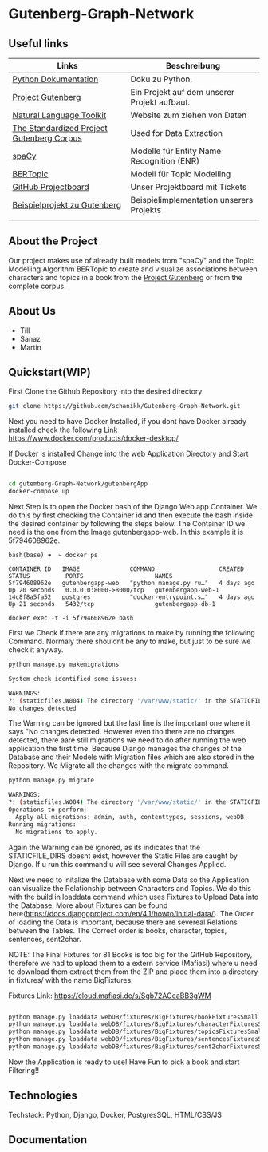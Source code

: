 # Gutenberg-Graph-Network

## Useful links 
| Links  |Beschreibung   |
|---|---|
| [Python Dokumentation](https://docs.python.org/3.11/library/index.html)  | Doku zu Python.  |
| [Project Gutenberg](https://www.gutenberg.org/)  | Ein Projekt auf dem unserer Projekt aufbaut.  |
| [Natural Language Toolkit](https://www.nltk.org/) | Website zum ziehen von Daten  |
| [The Standardized Project Gutenberg Corpus](https://github.com/pgcorpus/gutenberg) | Used for Data Extraction  |
| [spaCy](https://spacy.io/)  | Modelle für Entity Name Recognition (ENR) |
| [BERTopic](https://github.com/MaartenGr/BERTopic)  | Modell für Topic Modelling  |
| [GitHub Projectboard](https://github.com/users/schanikk/projects/3/views/1?layout=board)  | Unser Projektboard mit Tickets  |
| [Beispielprojekt zu Gutenberg](https://dharc-org.github.io/mythlod/index.html)  | Beispielimplementation unserers Projekts  |
|   |   |

## About the Project

Our project makes use of already built models from "spaCy" and the Topic Modelling Algorithm BERTopic to create and visualize associations between characters and topics in a book from the [Project Gutenberg](https://www.gutenberg.org/) or from the complete corpus.

## About Us

- Till
- Sanaz
- Martin

## Quickstart(WIP)

First Clone the Github Repository into the desired directory

```bash
git clone https://github.com/schanikk/Gutenberg-Graph-Network.git

```
Next you need to have Docker Installed, if you dont have Docker already installed check the following Link https://www.docker.com/products/docker-desktop/

If Docker is installed Change into the web Application Directory and Start Docker-Compose

```bash

cd gutemberg-Graph-Network/gutenbergApp
docker-compose up

```

Next Step is to open the Docker bash of the Django Web app Container. We do this by first checking the Container id and then execute the bash inside the desired container by following the steps below. The Container ID we need is the one from the Image gutenbergapp-web. In this example it is 5f794608962e.


```
bash(base) ➜  ~ docker ps

CONTAINER ID   IMAGE              COMMAND                  CREATED      STATUS          PORTS                    NAMES
5f794608962e   gutenbergapp-web   "python manage.py ru…"   4 days ago   Up 20 seconds   0.0.0.0:8000->8000/tcp   gutenbergapp-web-1
14c8f8a5fa52   postgres           "docker-entrypoint.s…"   4 days ago   Up 21 seconds   5432/tcp                 gutenbergapp-db-1

docker exec -t -i 5f794608962e bash
```

First we Check if there are any migrations to make by running the following Command. Normaly there shouldnt be any to make, but just to be sure we check it anyway.
```bash
python manage.py makemigrations

System check identified some issues:

WARNINGS:
?: (staticfiles.W004) The directory '/var/www/static/' in the STATICFILES_DIRS setting does not exist.
No changes detected
```
The Warning can be ignored but the last line is the important one where it says "No changes detected. However even tho there are no changes detected, there aare still migrations we need to do after running the web application the first time. Because Django manages the changes of the Database and their Models with Migration files which are also stored in the Repository. We Migrate all the changes with the migrate command.

```bash
python manage.py migrate

WARNINGS:
?: (staticfiles.W004) The directory '/var/www/static/' in the STATICFILES_DIRS setting does not exist.
Operations to perform:
  Apply all migrations: admin, auth, contenttypes, sessions, webDB
Running migrations:
  No migrations to apply.

```

Again the Warning can be ignored, as its indicates that the STATICFILE_DIRS doesnt exist, however the Static Files are caught by Django. If u run this command u will see several Changes Applied. 

Next we need to initalize the Database with some Data so the Application can visualize the Relationship between Characters and Topics. We do this with the build in loaddata command which uses Fixtures to Upload Data into the Database. More about Fixtures can be found here(https://docs.djangoproject.com/en/4.1/howto/initial-data/). The Order of loading the Data is important, because there are severeal Relations between the Tables. The Correct order is books, character, topics, sentences, sent2char.

NOTE: The Final Fixtures for 81 Books is too big for the GitHub Repository, therefore we had to upload them to a extern service (Mafiasi) where u need to download them extract them from the ZIP and place them into a directory in fixtures/ with the name BigFixtures.

Fixtures Link: https://cloud.mafiasi.de/s/Sgb72AGeaBB3gWM

```bash

python manage.py loaddata webDB/fixtures/BigFixtures/bookFixturesSmall.json
python manage.py loaddata webDB/fixtures/BigFixtures/characterFixturesSmall.json
python manage.py loaddata webDB/fixtures/BigFixtures/topicsFixturesSmall.json
python manage.py loaddata webDB/fixtures/BigFixtures/sentencesFixturesSmall.json
python manage.py loaddata webDB/fixtures/BigFixtures/sent2charFixturesSmall.json
```

Now the Application is ready to use! Have Fun to pick a book and start Filtering!!

## Technologies

Techstack: Python, Django, Docker, PostgresSQL, HTML/CSS/JS

## Documentation
